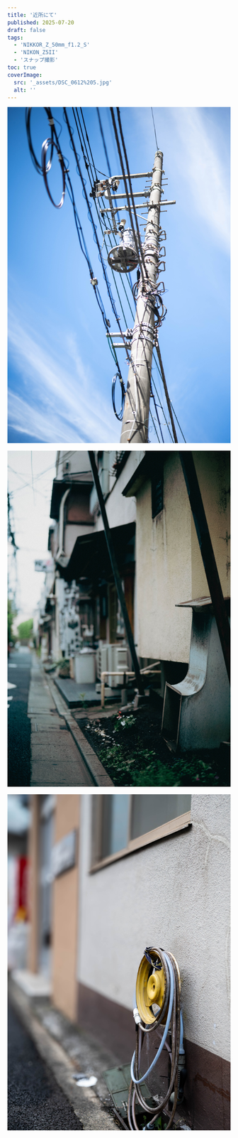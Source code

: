 ```yaml
---
title: '近所にて'
published: 2025-07-20
draft: false
tags: 
  - 'NIKKOR_Z_50mm_f1.2_S'
  - 'NIKON_Z5II'
  - 'スナップ撮影'
toc: true
coverImage:
  src: '_assets/DSC_0612%205.jpg'
  alt: ''
---
```

![](_assets/DSC_0612%205.jpg)

![](_assets/DSC_0609.jpg)

![](_assets/DSC_0607.jpg)

